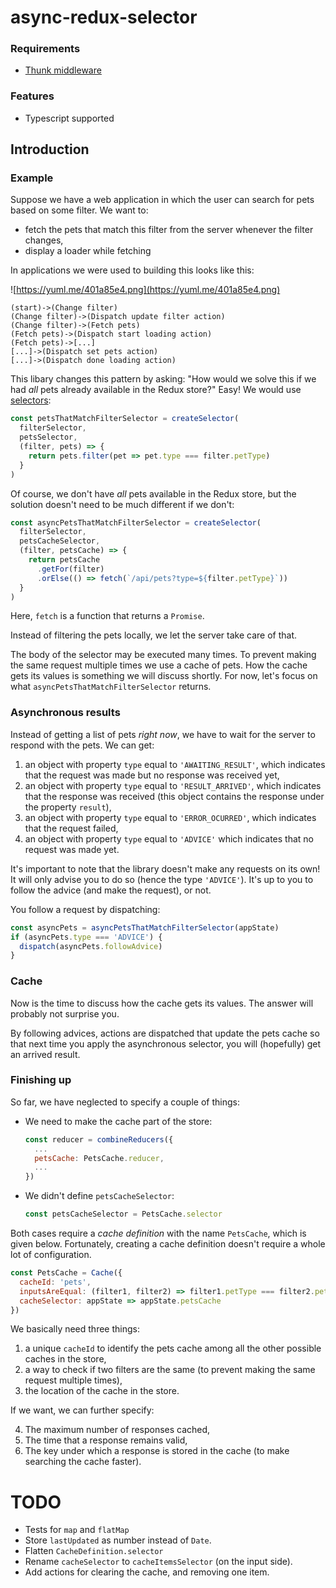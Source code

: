 # async-redux-selector

### Requirements

* [Thunk middleware](https://github.com/gaearon/redux-thunk)

### Features

* Typescript supported

## Introduction

### Example

Suppose we have a web application in which the user can search for pets based on some filter. We want to:

* fetch the pets that match this filter from the server whenever the filter changes,
* display a loader while fetching

In applications we were used to building this looks like this:

![https://yuml.me/401a85e4.png](https://yuml.me/401a85e4.png)

```
(start)->(Change filter)
(Change filter)->(Dispatch update filter action)
(Change filter)->(Fetch pets)
(Fetch pets)->(Dispatch start loading action)
(Fetch pets)->[...]
[...]->(Dispatch set pets action)
[...]->(Dispatch done loading action)
```

This libary changes this pattern by asking: "How would we solve this if we had _all_ pets already available in the Redux store?" Easy! We would use [selectors](https://redux.js.org/recipes/computing-derived-data):

```javascript
const petsThatMatchFilterSelector = createSelector(
  filterSelector,
  petsSelector,
  (filter, pets) => {
    return pets.filter(pet => pet.type === filter.petType)
  }
)
```

Of course, we don't have _all_ pets available in the Redux store, but the solution doesn't need to be much different if we don't:

```javascript
const asyncPetsThatMatchFilterSelector = createSelector(
  filterSelector,
  petsCacheSelector,
  (filter, petsCache) => {
    return petsCache
      .getFor(filter)
      .orElse(() => fetch(`/api/pets?type=${filter.petType}`))
  }
)
```

Here, `fetch` is a function that returns a `Promise`.

Instead of filtering the pets locally, we let the server take care of that.

The body of the selector may be executed many times. To prevent making the same request multiple times we use a cache of pets. How the cache gets its values is something we will discuss shortly. For now, let's focus on what `asyncPetsThatMatchFilterSelector` returns.

### Asynchronous results
Instead of getting a list of pets _right now_, we have to wait for the server to respond with the pets. We can get:

1. an object with property `type` equal to `'AWAITING_RESULT'`, which indicates that the request was made but no response was received yet,
1. an object with property `type` equal to `'RESULT_ARRIVED'`, which indicates that the response was received (this object contains the response under the property `result`),
1. an object with property `type` equal to `'ERROR_OCURRED'`, which indicates that the request failed,
1. an object with property `type` equal to `'ADVICE'` which indicates that no request was made yet.

It's important to note that the library doesn't make any requests on its own! It will only advise you to do so (hence the type `'ADVICE'`). It's up to you to follow the advice (and make the request), or not.

You follow a request by dispatching:

```javascript
const asyncPets = asyncPetsThatMatchFilterSelector(appState)
if (asyncPets.type === 'ADVICE') {
  dispatch(asyncPets.followAdvice)
}
```

### Cache

Now is the time to discuss how the cache gets its values. The answer will probably not surprise you.

By following advices, actions are dispatched that update the pets cache so that next time you apply the asynchronous selector, you will (hopefully) get an arrived result.

### Finishing up

So far, we have neglected to specify a couple of things:

* We need to make the cache part of the store:
    
    ```javascript
    const reducer = combineReducers({
      ...
      petsCache: PetsCache.reducer,
      ...
    })
    ```
    
* We didn't define `petsCacheSelector`:

    ```javascript
    const petsCacheSelector = PetsCache.selector
    ```

Both cases require a _cache definition_ with the name `PetsCache`, which is given below. Fortunately, creating a cache definition doesn't require a whole lot of configuration.

```javascript
const PetsCache = Cache({
  cacheId: 'pets',
  inputsAreEqual: (filter1, filter2) => filter1.petType === filter2.petType,
  cacheSelector: appState => appState.petsCache
})
```

We basically need three things:

1. a unique `cacheId` to identify the pets cache among all the other possible caches in the store,
2. a way to check if two filters are the same (to prevent making the same request multiple times),
3. the location of the cache in the store.

If we want, we can further specify:

4. The maximum number of responses cached,
5. The time that a response remains valid,
6. The key under which a response is stored in the cache (to make searching the cache faster).

# TODO

* Tests for `map` and `flatMap`
* Store `lastUpdated` as number instead of `Date`.
* Flatten `CacheDefinition.selector`
* Rename `cacheSelector` to `cacheItemsSelector` (on the input side).
* Add actions for clearing the cache, and removing one item.
